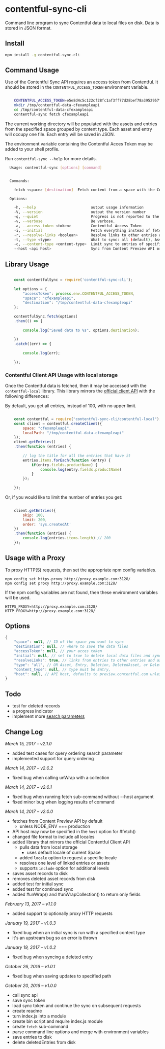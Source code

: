 # contentful-sync-cli

Command line program to sync Contentful data to local files on disk. Data is stored in JSON format.

## Install

```bash
npm install -g contentful-sync-cli
```

## Command Usage

Use of the Contentful Sync API requires an access token from Contentful. It should be stored in the `CONTENTFUL_ACCESS_TOKEN` environment variable.

```bash

	CONTENTFUL_ACCESS_TOKEN=e5e8d4c5c122cf28fc1af3ff77d28bef78a3952957f15067bbc29f2f0dde0b50
	mkdir /tmp/contentful-data-cfexampleapi
	cd /tmp/contentful-data-cfexampleapi
	contentful-sync fetch cfexampleapi

```
The current working directory will be populated with the assets and entries from the specified space grouped by content type. Each asset and entry will occupy one file. Each entry will be saved in JSON.

The environment variable containing the Contentful Acces Token may be added to your shell profile.

Run `contentful-sync --help` for more details.

```bash
  Usage: contentful-sync [options] [command]


  Commands:

    fetch <space> [destination]  Fetch content from a space with the Contentful Sync API

  Options:

    -h, --help                         output usage information
    -V, --version                      output the version number
    -q, --quiet                        Progress is not reported to the standard error stream.
    -v, --verbose                      Be verbose.
    -a, --access-token <token>         Contentful Access Token
    -i, --initial                      Fetch everything instead of fetching only what has changed.
    -r, --resolve-links <boolean>      Resolve links to other entries and assets.
    -t, --type <type>                  What to sync: all (default), Asset, Entry, Deletion, DeletedAsset, or DeletedEntry
    -c, --content-type <content-type>  Limit sync to entries of specified content type. Implies --type Entry
    --host <api host>                  Sync from Content Preview API or Content Delivery API

```

## Library Usage

```js

	const contentfulSync = require('contentful-sync-cli');
	
	let options = {
		"accessToken": process.env.CONTENTFUL_ACCESS_TOKEN,
		"space": "cfexampleapi",
		"destination": "/tmp/contentful-data-cfexampleapi"
	};
	
	contentfulSync.fetch(options)
	.then(() => {
	
		console.log("Saved data to %s", options.destination);
	
	})
	.catch((err) => {
	
		console.log(err);
	
	});

```


### Contentful Client API Usage with local storage

Once the Contentful data is fetched, then it may be accessed with the `contentful-local` library. This library mirrors the [official client API][contentful.js] with the following differences:

By default, you get all entries, instead of 100, with no upper limit.

```js

	const contentful = require("contentful-sync-cli/contentful-local");
	const client = contentful.createClient({
		space: "cfexampleapi",
		localPath: "/tmp/contentful-data-cfexampleapi"
	});
	client.getEntries()
	.then(function (entries) {
	
		// log the title for all the entries that have it
		entries.items.forEach(function (entry) {
			if(entry.fields.productName) {
				console.log(entry.fields.productName)
			}
		});
	
	});
```

Or, if you would like to limit the number of entries you get:

```js

    client.getEntries({
        skip: 100,
        limit: 200,
        order: 'sys.createdAt'
    })
    .then(function (entries) {
        console.log(entries.items.length) // 200
    });
```


## Usage with a Proxy

To proxy HTTP(S) requests, then set the appropriate npm config variables.

```shell
npm config set https-proxy http://proxy.example.com:3128/
npm config set proxy http://proxy.example.com:3128/
```

If the npm config variables are not found, then these environment variables will be used.

```shell
HTTPS_PROXY=http://proxy.example.com:3128/
HTTP_PROXY=http://proxy.example.com:3128/
```


## Options

```js
{
	"space": null, // ID of the space you want to sync
	"destination": null, // where to save the data files
	"accessToken": null, // your acces token
	"initial": null, // set to true to delete local data files and sync
	"resolveLinks": true, // links from entries to other entries and assets will also be resolved
	"type": "all", // OR Asset, Entry, Deletion, DeletedAsset, or DeletedEntry
	"content_type": null, // type must be Entry,
	"host": null, // API host, defaults to preview.contentful.com unless NODE_ENV is production
}
```

## Todo

* test for deleted records
* a progress indicator
* implement more [search parameters][search-parameters]

## Change Log

_March 15, 2017 – v2.1.0_

* added test cases for query ordering search parameter
* implemented support for query ordering

_March 14, 2017 – v2.0.2_

* fixed bug when calling unWrap with a collection

_March 14, 2017 – v2.0.1_

* fixed bug when running fetch sub-command without --host argument
* fixed minor bug when logging results of command

_March 14, 2017 – v2.0.0_

* fetches from Content Preview API by default
    * unless NODE_ENV === production
* API host may now be specified in the `host` option for #fetch()
* changed file format to include all locales
* added library that mirrors the official Contentful Client API
    * pulls data from local storage
        * uses default locale of current Space
    * added `locale` option to request a specific locale
    * resolves one level of linked entries or assets
    * supports `include` option for additional levels
* saves asset records to disk
* removes deleted asset records from disk
* added test for initial sync
* added test for continued sync
* added #unWrap() and #unWrapCollection() to return only fields

_February 13, 2017 – v1.1.0_

* added support to optionally proxy HTTP requests

_January 19, 2017 – v1.0.3_

* fixed bug when an initial sync is run with a specified content type
* it's an upstream bug so an error is thrown

_January 19, 2017 – v1.0.2_

* fixed bug when syncing a deleted entry

_October 26, 2016 – v1.0.1_

* fixed bug when saving updates to specified path

_October 20, 2016 – v1.0.0_

* call sync api
* save sync token
* load sync token and continue the sync on subsequent requests
* create readme
* turn index.js into a module
* create bin script and require index.js module
* create `fetch` sub-command
* parse command line options and merge with environment variables
* save entries to disk
* delete deletedEntries from disk


[contentful.js]: https://contentful.github.io/contentful.js/
[search-parameters]: https://www.contentful.com/developers/docs/references/content-delivery-api/#/reference/search-parameters
